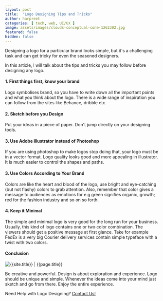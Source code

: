 ```yaml
---
layout: post
title:  "Logo Designing Tips and Tricks"
author: harpreet
categories: [ tech, web, UI/UX ]
image: assets/images/clouds-conceptual-cone-1262302.jpg
featured: false
hidden: false
---
```


Designing a logo for a particular brand looks simple, but it's a challenging task and can get tricky for even the seasoned designers.

In this article, I will talk about the tips and tricks you may follow before designing any logo.

#### 1. First things first, know your brand

Logo symbolises brand, so you have to write down all the important points and what you think about the logo. There is a wide range of inspiration you can follow from the sites like Behance, dribble etc.

#### 2. Sketch before you Design

Put your ideas in a piece of paper. Don't jump directly on your designing tools.

#### 3. Use Adobe illustrator instead of Photoshop

If you are using photoshop to make logos stop doing that, your logo must be in a vector format. Logo quality looks good and more appealing in illustrator. It is much easier to control the shapes and paths.

#### 3. Use Colors According to Your Brand

Colors are like the heart and blood of the logo, use bright and eye-catching (but not flashy) colors to grab attention. Also, remember that color gives a message to audiences as emotions for e.g green signifies organic, growth; red for the fashion industry and so on so forth.

#### 4. Keep it Minimal

The simple and minimal logo is very good for the long run for your business. Usually, this kind of logo contains one or two color combination. The viewers should get a positive message at first glance. Take for example FedEx is a very big Courier delivery services contain simple typeface with a twist with two colors.

#### Conclusion

<p class="mb-5"><img class="shadow-lg" src="{{site.baseurl}}/assets/images/headless-architecture.jpg" alt="{{site.title}} | {{page.title}}" /></p>

Be creative and powerful. Design is about exploration and experience. Logo should be unique and simple. Whenever the ideas come into your mind just sketch and go from there. Enjoy the entire experience.


Need Help with Logo Designing? <a href="mailto:info@ahyconsulting.com">Contact Us!</a>
